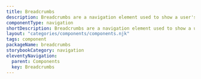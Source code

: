 ```yaml
---
title: Breadcrumbs
description: Breadcrumbs are a navigation element used to show a user's location in a digital product.
componentType: navigation
shortDescription: Breadcrumbs are a navigation element used to show a user's location in a digital product.
layout: "categories/components/components.njk"
tags: component
packageName: breadcrumbs
storybookCategory: navigation
eleventyNavigation:
  parent: Components
  key: Breadcrumbs
---
```


